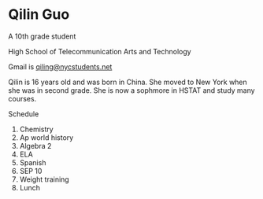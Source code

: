 # Qilin Guo
A 10th grade student

High School of Telecommunication Arts and Technology

Gmail is [qiling@nycstudents.net](qiling@nycstudents.net)

Qilin is 16 years old and was born in China. She moved to New York when she was in second grade. She is now a sophmore in HSTAT and study many courses.

Schedule

1. Chemistry
2. Ap world history
3. Algebra 2
4. ELA
5. Spanish
6. SEP 10
7. Weight training
8. Lunch 


